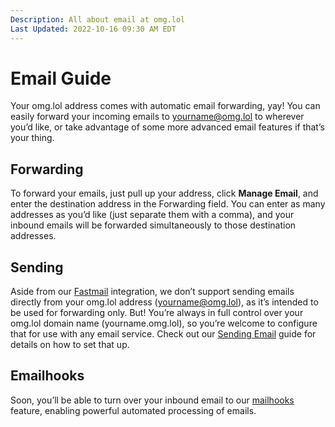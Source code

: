 ```yaml
---
Description: All about email at omg.lol  
Last Updated: 2022-10-16 09:30 AM EDT
---
```


# Email Guide

Your omg.lol address comes with automatic email forwarding, yay! You can easily forward your incoming emails to yourname@omg.lol to wherever you’d like, or take advantage of some more advanced email features if that’s your thing.

## Forwarding

To forward your emails, just pull up your address, click **Manage Email**, and enter the destination address in the Forwarding field. You can enter as many addresses as you’d like (just separate them with a comma), and your inbound emails will be forwarded simultaneously to those destination addresses.

## Sending

Aside from our [Fastmail](/info/fastmail) integration, we don’t support sending emails directly from your omg.lol address (yourname@omg.lol), as it’s intended to be used for forwarding only. But! You’re always in full control over your omg.lol domain name (yourname.omg.lol), so you’re welcome to configure that for use with any email service. Check out our [Sending Email](/info/sending-email) guide for details on how to set that up.

## Emailhooks

Soon, you’ll be able to turn over your inbound email to our [mailhooks](/info/mailhooks) feature, enabling powerful automated processing of emails.
